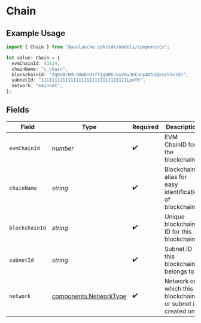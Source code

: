 # Chain

## Example Usage

```typescript
import { Chain } from "@avalanche-sdk/sdk/models/components";

let value: Chain = {
  evmChainId: 43114,
  chainName: "c_chain",
  blockchainId: "2q9e4r6Mu3U68nU1fYjgbR6JvwrRx36CohpAX5UQxse55x1Q5",
  subnetId: "11111111111111111111111111111111LpoYY",
  network: "mainnet",
};
```

## Fields

| Field                                                            | Type                                                             | Required                                                         | Description                                                      | Example                                                          |
| ---------------------------------------------------------------- | ---------------------------------------------------------------- | ---------------------------------------------------------------- | ---------------------------------------------------------------- | ---------------------------------------------------------------- |
| `evmChainId`                                                     | *number*                                                         | :heavy_check_mark:                                               | EVM ChainID for the blockchain.                                  | 43114                                                            |
| `chainName`                                                      | *string*                                                         | :heavy_check_mark:                                               | Blockchain alias for easy identification of blockchains.         | c_chain                                                          |
| `blockchainId`                                                   | *string*                                                         | :heavy_check_mark:                                               | Unique blockchain ID for this blockchain.                        | 2q9e4r6Mu3U68nU1fYjgbR6JvwrRx36CohpAX5UQxse55x1Q5                |
| `subnetId`                                                       | *string*                                                         | :heavy_check_mark:                                               | Subnet ID this blockchain belongs to.                            | 11111111111111111111111111111111LpoYY                            |
| `network`                                                        | [components.NetworkType](../../models/components/networktype.md) | :heavy_check_mark:                                               | Network on which this blockchain or subnet is created on.        |                                                                  |